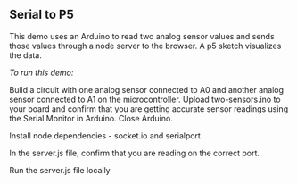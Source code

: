 ## Serial to P5 

This demo uses an Arduino to read two analog sensor values and sends those values through a node server to the browser. A p5 sketch visualizes the data.

*To run this demo:*

Build a circuit with one analog sensor connected to A0 and another analog sensor connected to A1 on the microcontroller. Upload two-sensors.ino to your board and confirm that you are getting accurate sensor readings using the Serial Monitor in Arduino. Close Arduino.

Install node dependencies - socket.io and serialport

In the server.js file, confirm that you are reading on the correct port.

Run the server.js file locally